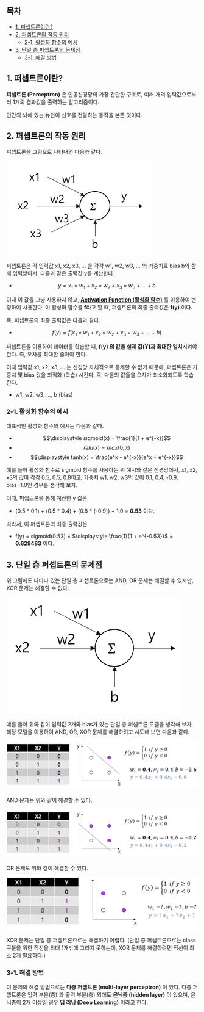 ## 목차

* [1. 퍼셉트론이란?](#1-퍼셉트론이란)
* [2. 퍼셉트론의 작동 원리](#2-퍼셉트론의-작동-원리)
  * [2-1. 활성화 함수의 예시](#2-1-활성화-함수의-예시)
* [3. 단일 층 퍼셉트론의 문제점](#3-단일-층-퍼셉트론의-문제점)
  * [3-1. 해결 방법](#3-1-해결-방법)

## 1. 퍼셉트론이란?

**퍼셉트론 (Perceptron)** 은 인공신경망의 가장 간단한 구조로, 여러 개의 입력값으로부터 1개의 결과값을 출력하는 알고리즘이다.

인간의 뇌에 있는 뉴런이 신호를 전달하는 동작을 본뜬 것이다.

## 2. 퍼셉트론의 작동 원리

퍼셉트론을 그림으로 나타내면 다음과 같다.

![퍼셉트론](./images/퍼셉트론_1.PNG)

퍼셉트론은 각 입력값 x1, x2, x3, ... 을 각각 w1, w2, w3, ... 의 가중치로 bias b와 함께 입력받아서, 다음과 같은 출력값 y를 계산한다.
* $$y = x_1 \times w_1 + x_2 \times w_2 + x_3 \times w_3 + ... + b$$

이때 이 값을 그냥 사용하지 않고, **[Activation Function (활성화 함수)](딥러닝_기초_활성화_함수.md)** 를 이용하여 변형하여 사용한다. 이 활성화 함수를 **f**라고 할 때, 퍼셉트론의 최종 출력값은 **f(y)** 이다.

즉, 퍼셉트론의 최종 출력값은 다음과 같다.
* $$f(y) = f(x_1 \times w_1 + x_2 \times w_2 + x_3 \times w_3 + ... + b)$$

퍼셉트론을 이용하여 데이터를 학습할 때, **f(y) 의 값을 실제 값(Y)과 최대한 일치**시켜야 한다. 즉, 오차를 최대한 줄여야 한다.

이때 입력값 x1, x2, x3, ... 는 신경망 자체적으로 통제할 수 없기 때문에, 퍼셉트론은 가중치 및 bias 값을 최적화 (학습) 시킨다. 즉, 다음의 값들을 오차가 최소화되도록 학습한다.
* w1, w2, w3, ..., b (bias)

### 2-1. 활성화 함수의 예시

대표적인 활성화 함수의 예시는 다음과 같다.

* $$\displaystyle sigmoid(x) = \frac{1}{1 + e^{-x}}$$
* $$relu(x) = max(0, x)$$
* $$\displaystyle tanh(x) = \frac{e^x - e^{-x}}{e^x + e^{-x}}$$

예를 들어 활성화 함수로 sigmoid 함수를 사용하는 위 예시와 같은 신경망에서, x1, x2, x3의 값이 각각 0.5, 0.5, 0.8이고, 가중치 w1, w2, w3의 값이 0.1, 0.4, -0.9, bias=1.0인 경우를 생각해 보자.

이때, 퍼셉트론을 통해 계산한 y 값은
* (0.5 * 0.1) + (0.5 * 0.4) + (0.8 * (-0.9)) + 1.0 = **0.53** 이다.

따라서, 이 퍼셉트론의 최종 출력값은
* f(y) = sigmoid(0.53) = $\displaystyle \frac{1}{1 + e^{-0.53}}$ = **0.629483** 이다.

## 3. 단일 층 퍼셉트론의 문제점

위 그림에도 나타나 있는 단일 층 퍼셉트론으로는 AND, OR 문제는 해결할 수 있지만, XOR 문제는 해결할 수 없다.

![퍼셉트론 예시](./images/퍼셉트론_2.PNG)

예를 들어 위와 같이 입력값 2개와 bias가 있는 단일 층 퍼셉트론 모델을 생각해 보자. 해당 모델을 이용하여 AND, OR, XOR 문제를 해결하려고 시도해 보면 다음과 같다.

![퍼셉트론으로 AND 문제 해결하기](./images/퍼셉트론_3.PNG)

AND 문제는 위와 같이 해결할 수 있다.

![퍼셉트론으로 OR 문제 해결하기](./images/퍼셉트론_4.PNG)

OR 문제도 위와 같이 해결할 수 있다.

![퍼셉트론으로 XOR 문제 해결하기](./images/퍼셉트론_5.PNG)

XOR 문제는 단일 층 퍼셉트론으로는 해결하기 어렵다. (단일 층 퍼셉트론으로는 class 구분을 위한 직선을 최대 1개밖에 그리지 못하는데, XOR 문제를 해결하려면 직선이 최소 2개 필요하다.)

### 3-1. 해결 방법

이 문제의 해결 방법으로는 **다층 퍼셉트론 (multi-layer perceptron)** 이 있다. 다층 퍼셉트론은 입력 부분(층) 과 출력 부분(층) 외에도 **은닉층 (hidden layer)** 이 있으며, 은닉층이 2개 이상일 경우 **딥 러닝 (Deep Learning)** 이라고 한다.
